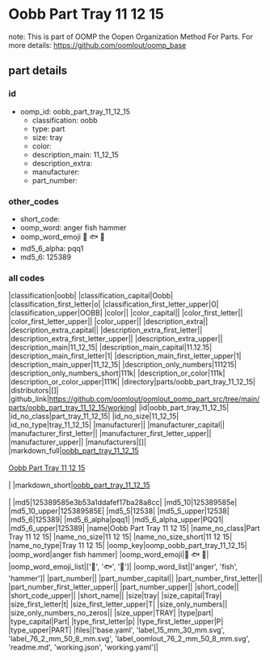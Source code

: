 # Oobb Part Tray 11 12 15  

note: This is part of OOMP the Oopen Organization Method For Parts. For more details: https://github.com/oomlout/oomp_base

##  part details





### id
* oomp_id: oobb_part_tray_11_12_15
  * classification: oobb
  * type: part
  * size: tray
  * color: 
  * description_main: 11_12_15
  * description_extra: 
  * manufacturer: 
  * part_number: 

### other_codes
* short_code: 
* oomp_word: anger fish hammer
* oomp_word_emoji :anger: :fish: :hammer:
* md5_6_alpha: pqq1
* md5_6: 125389

### all codes 
|classification|oobb|
|classification_capital|Oobb|
|classification_first_letter|o|
|classification_first_letter_upper|O|
|classification_upper|OOBB|
|color||
|color_capital||
|color_first_letter||
|color_first_letter_upper||
|color_upper||
|description_extra||
|description_extra_capital||
|description_extra_first_letter||
|description_extra_first_letter_upper||
|description_extra_upper||
|description_main|11_12_15|
|description_main_capital|11.12.15|
|description_main_first_letter|1|
|description_main_first_letter_upper|1|
|description_main_upper|11_12_15|
|description_only_numbers|111215|
|description_only_numbers_short|111k|
|description_or_color|111k|
|description_or_color_upper|111K|
|directory|parts/oobb_part_tray_11_12_15|
|distributors|[]|
|github_link|https://github.com/oomlout/oomlout_oomp_part_src/tree/main/parts/oobb_part_tray_11_12_15/working|
|id|oobb_part_tray_11_12_15|
|id_no_class|part_tray_11_12_15|
|id_no_size|11_12_15|
|id_no_type|tray_11_12_15|
|manufacturer||
|manufacturer_capital||
|manufacturer_first_letter||
|manufacturer_first_letter_upper||
|manufacturer_upper||
|manufacturers|[]|
|markdown_full|[oobb_part_tray_11_12_15](https://github.com/oomlout/oomlout_oomp_part_src/tree/main/parts/oobb_part_tray_11_12_15/working)<br>[](https://github.com/oomlout/oomlout_oomp_part_src/tree/main/parts/oobb_part_tray_11_12_15/working)<br>[Oobb Part Tray 11 12 15](https://github.com/oomlout/oomlout_oomp_part_src/tree/main/parts/oobb_part_tray_11_12_15/working)<br><br>|
|markdown_short|[oobb_part_tray_11_12_15](https://github.com/oomlout/oomlout_oomp_part_src/tree/main/parts/oobb_part_tray_11_12_15/working)<br><br>|
|md5|125389585e3b53a1ddafef17ba28a8cc|
|md5_10|125389585e|
|md5_10_upper|125389585E|
|md5_5|12538|
|md5_5_upper|12538|
|md5_6|125389|
|md5_6_alpha|pqq1|
|md5_6_alpha_upper|PQQ1|
|md5_6_upper|125389|
|name|Oobb Part Tray 11 12 15|
|name_no_class|Part Tray 11 12 15|
|name_no_size|11 12 15|
|name_no_size_short|11 12 15|
|name_no_type|Tray 11 12 15|
|oomp_key|oomp_oobb_part_tray_11_12_15|
|oomp_word|anger fish hammer|
|oomp_word_emoji|:anger: :fish: :hammer:|
|oomp_word_emoji_list|[':anger:', ':fish:', ':hammer:']|
|oomp_word_list|['anger', 'fish', 'hammer']|
|part_number||
|part_number_capital||
|part_number_first_letter||
|part_number_first_letter_upper||
|part_number_upper||
|short_code||
|short_code_upper||
|short_name||
|size|tray|
|size_capital|Tray|
|size_first_letter|t|
|size_first_letter_upper|T|
|size_only_numbers||
|size_only_numbers_no_zeros||
|size_upper|TRAY|
|type|part|
|type_capital|Part|
|type_first_letter|p|
|type_first_letter_upper|P|
|type_upper|PART|
|files|['base.yaml', 'label_15_mm_30_mm.svg', 'label_76_2_mm_50_8_mm.svg', 'label_oomlout_76_2_mm_50_8_mm.svg', 'readme.md', 'working.json', 'working.yaml']|
